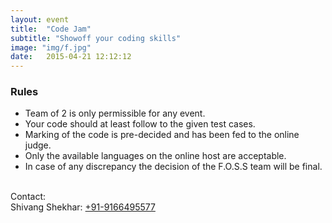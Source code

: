 ```yaml
---
layout: event
title:  "Code Jam"
subtitle: "Showoff your coding skills"
image: "img/f.jpg"
date:   2015-04-21 12:12:12
---
```


### Rules
- Team of 2 is only permissible for any event.
- Your code should at least follow to the given test cases.
- Marking of the code is pre-decided and has been fed to the online judge.
- Only the available languages on the online host are acceptable.
- In case of any discrepancy the decision of the F.O.S.S team will be final.

<br>Contact: 
<br>Shivang Shekhar: <a class="hot-link" href="tel:+919166495577">+91-9166495577</a>